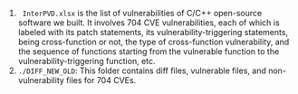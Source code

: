 1.  ` InterPVD.xlsx` is the list of vulnerabilities of C/C++ open-source software we built. It involves 704 CVE vulnerabilities, each of which is labeled with its patch statements, its vulnerability-triggering statements, being cross-function or not, the type of cross-function vulnerability, and the sequence of functions starting from the vulnerable function to the vulnerability-triggering function, etc.
2.  `./DIFF_NEW_OLD`: This folder contains diff files, vulnerable files, and non-vulnerability files for 704 CVEs.